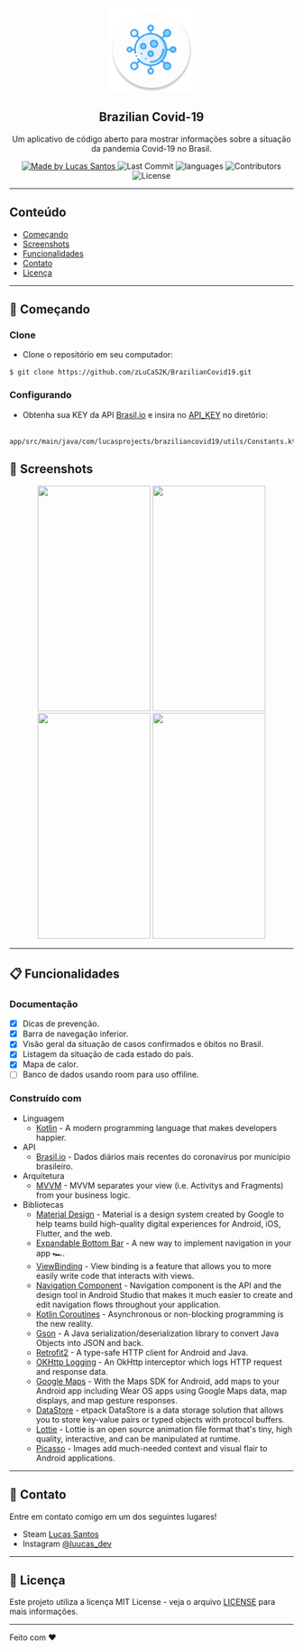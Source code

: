 <p align="center"><img src="https://github.com/zLuCaS2K/BrazilianCovid19/blob/master/app/src/main/res/mipmap-xxxhdpi/ic_launcher.png" width="150"></p>
<h2 align="center">
  Brazilian Covid-19
</h2>
<p align="center">Um aplicativo de código aberto para mostrar informações sobre a situação da pandemia Covid-19 no Brasil.</p>

<p align="center">
  <a href="https://github.com/zLuCaS2K">
    <img alt="Made by Lucas Santos" src="https://img.shields.io/badge/made%20by-Lucas%20Santos-brightgreen">
  </a>
  <img alt="Last Commit" src="https://img.shields.io/github/last-commit/zLuCaS2K/BrazilianCovid19">
  <img alt="languages" src="https://img.shields.io/github/languages/top/zLuCaS2K/BrazilianCovid19">
  <img alt="Contributors" src="https://img.shields.io/github/contributors/zLuCaS2K/BrazilianCovid19">
  <img alt="License" src="https://img.shields.io/badge/license-MIT-%2304D361">
</p>

---
## Conteúdo
<ul>
  <li><a href="#-getting-started">Começando</a></li>
  <li><a href="#-show-screenshots">Screenshots</a></li>
  <li><a href="#-features">Funcionalidades</a></li>
  <li><a href="#-support">Contato</a></li>
  <li><a href="#-license">Licença</a></li>
</ul>

---
## 🚀 Começando
### Clone

- Clone o repositório em seu computador:

```
$ git clone https://github.com/zLuCaS2K/BrazilianCovid19.git
```

### Configurando
- Obtenha sua KEY da API [Brasil.io](https://brasil.io/auth/entrar/) e insira no [API_KEY](https://github.com/zLuCaS2K/BrazilianCovid19/blob/master/app/src/main/java/com/lucasprojects/braziliancovid19/utils/Constants.kt) no diretório:

```
  app/src/main/java/com/lucasprojects/braziliancovid19/utils/Constants.kt
```

## 📱 Screenshots
<p align="center">
  <img src="https://user-images.githubusercontent.com/52612637/115037985-74b8e980-9ea5-11eb-9ee7-2c8de0911817.png" width="200" height="400" />
  <img src="https://user-images.githubusercontent.com/52612637/115038096-95813f00-9ea5-11eb-970c-7b23535c48df.png" width="200" height="400" />
  <img src="https://user-images.githubusercontent.com/52612637/115038198-acc02c80-9ea5-11eb-93b3-f4d02fc852b3.png" width="200" height="400" />
  <img src="https://user-images.githubusercontent.com/52612637/115314107-f7ae9e00-a14a-11eb-84cd-cfce6713655c.png" width="200" height="400" />
</p>

---
## 📋 Funcionalidades
### Documentação
- [x] Dicas de prevenção.
- [x] Barra de navegação inferior.
- [x] Visão geral da situação de casos confirmados e óbitos no Brasil.
- [x] Listagem da situação de cada estado do país.
- [x] Mapa de calor.
- [ ] Banco de dados usando room para uso offiline.

### Construído com
- Linguagem
  - [Kotlin](https://kotlinlang.org/) - A modern programming language that makes developers happier.
- API
  - [Brasil.io](https://github.com/turicas/covid19-br) - Dados diários mais recentes do coronavírus por município brasileiro.
- Arquitetura
  - [MVVM](https://developer.android.com/jetpack/guide?hl=pt-br) - MVVM separates your view (i.e. Activitys and Fragments) from your business logic.
- Bibliotecas
  - [Material Design](https://material.io/) - Material is a design system created by Google to help teams build high-quality digital experiences for Android, iOS, Flutter, and the web.
  - [Expandable Bottom Bar](https://github.com/st235/ExpandableBottomBar) - A new way to implement navigation in your app 🏎.
  - [ViewBinding](https://developer.android.com/topic/libraries/view-binding?hl=pt-br) - View binding is a feature that allows you to more easily write code that interacts with views.
  - [Navigation Component](https://developer.android.com/guide/navigation/navigation-getting-started) - Navigation component is the API and the design tool in Android Studio that makes it much easier to create and edit navigation flows throughout your application.
  - [Kotlin Coroutines](https://kotlinlang.org/docs/coroutines-overview.html) - Asynchronous or non-blocking programming is the new reality.
  - [Gson](https://github.com/google/gson) - A Java serialization/deserialization library to convert Java Objects into JSON and back.
  - [Retrofit2](https://square.github.io/retrofit/) - A type-safe HTTP client for Android and Java.
  - [OKHttp Logging](https://github.com/square/okhttp/tree/master/okhttp-logging-interceptor) - An OkHttp interceptor which logs HTTP request and response data.
  - [Google Maps](https://developers.google.com/maps/documentation/android-sdk/overview?hl=pt-br) - With the Maps SDK for Android, add maps to your Android app including Wear OS apps using Google Maps data, map displays, and map gesture responses.
  - [DataStore](https://developer.android.com/topic/libraries/architecture/datastore) - etpack DataStore is a data storage solution that allows you to store key-value pairs or typed objects with protocol buffers.
  - [Lottie](https://lottiefiles.com/) - Lottie is an open source animation file format that's tiny, high quality, interactive, and can be manipulated at runtime.
  - [Picasso](https://square.github.io/picasso/) - Images add much-needed context and visual flair to Android applications.

---
## 📌 Contato

Entre em contato comigo em um dos seguintes lugares!

- Steam [Lucas Santos](https://steamcommunity.com/id/zLuCaS2K/)
- Instagram [@luucas_dev](https://www.instagram.com/luucas_dev/)

---
## 📝 Licença

Este projeto utiliza a licença MIT License - veja o arquivo [LICENSE](LICENSE) para mais informações.

---

Feito com ♥
